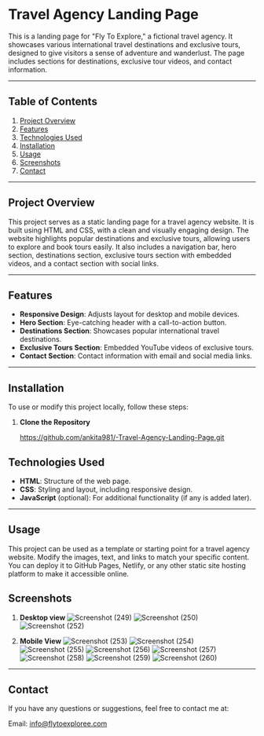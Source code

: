 
 # Travel Agency Landing Page

This is a landing page for "Fly To Explore," a fictional travel agency. It showcases various international travel destinations and exclusive tours, designed to give visitors a sense of adventure and wanderlust. The page includes sections for destinations, exclusive tour videos, and contact information.

---

## Table of Contents
1. [Project Overview](#project-overview)
2. [Features](#features)
3. [Technologies Used](#technologies-used)
4. [Installation](#installation)
5. [Usage](#usage)
6. [Screenshots](#screenshots)
7. [Contact](#contact)

---

## Project Overview

This project serves as a static landing page for a travel agency website. It is built using HTML and CSS, with a clean and visually engaging design. The website highlights popular destinations and exclusive tours, allowing users to explore and book tours easily. It also includes a navigation bar, hero section, destinations section, exclusive tours section with embedded videos, and a contact section with social links.

---

## Features

- **Responsive Design**: Adjusts layout for desktop and mobile devices.
- **Hero Section**: Eye-catching header with a call-to-action button.
- **Destinations Section**: Showcases popular international travel destinations.
- **Exclusive Tours Section**: Embedded YouTube videos of exclusive tours.
- **Contact Section**: Contact information with email and social media links.

---

## Installation

To use or modify this project locally, follow these steps:

1. **Clone the Repository**

   https://github.com/ankita981/-Travel-Agency-Landing-Page.git


## Technologies Used

- **HTML**: Structure of the web page.
- **CSS**: Styling and layout, including responsive design.
- **JavaScript** (optional): For additional functionality (if any is added later).
---

## Usage
This project can be used as a template or starting point for a travel agency website. Modify the images, text, and links to match your specific content. You can deploy it to GitHub Pages, Netlify, or any other static site hosting platform to make it accessible online.


## Screenshots
1.  **Desktop view**
![Screenshot (249)](https://github.com/user-attachments/assets/ceb49c1c-79bb-4bfc-9ffa-96a7237daa28)
![Screenshot (250)](https://github.com/user-attachments/assets/95bb8c2f-da3c-436f-b16f-adfed96d3c78)
![Screenshot (252)](https://github.com/user-attachments/assets/38790411-dd54-4ab4-a6a9-65df587bda16)

2.  **Mobile View**
![Screenshot (253)](https://github.com/user-attachments/assets/1010e93d-4e67-4b6b-b86b-2acf78fd1f1d)
![Screenshot (254)](https://github.com/user-attachments/assets/bd96f4de-6847-4382-8251-fa776d30be8a)
![Screenshot (255)](https://github.com/user-attachments/assets/dc22da0a-9ac2-463f-9470-8b7ec25ab59c)
![Screenshot (256)](https://github.com/user-attachments/assets/76f437e4-57d7-4354-94ca-e18232389310)
![Screenshot (257)](https://github.com/user-attachments/assets/1711c2ba-2a64-452f-83de-704a0cbce0d8)
![Screenshot (258)](https://github.com/user-attachments/assets/72f8973d-a98e-48fc-9ea6-4e2b5b180848)
![Screenshot (259)](https://github.com/user-attachments/assets/987c0cbf-4aa5-4cd5-9434-f237fe9ae93c)
![Screenshot (260)](https://github.com/user-attachments/assets/54d1b911-663b-4222-9589-d7c85aaab13c)

---

## Contact
If you have any questions or suggestions, feel free to contact me at:

Email: info@flytoexploree.com
   


